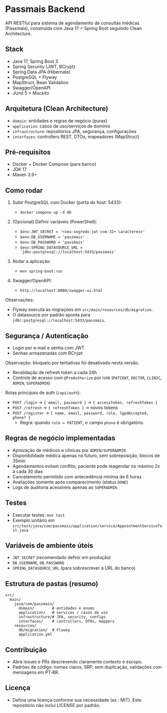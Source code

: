 # Passmais Backend

API RESTful para sistema de agendamento de consultas médicas (Passmais), construída com Java 17 + Spring Boot seguindo Clean Architecture.

## Stack
- Java 17, Spring Boot 3
- Spring Security (JWT, BCrypt)
- Spring Data JPA (Hibernate)
- PostgreSQL + Flyway
- MapStruct, Bean Validation
- Swagger/OpenAPI
- JUnit 5 + Mockito

## Arquitetura (Clean Architecture)
- `domain`: entidades e regras de negócio (puras)
- `application`: casos de uso/serviços de domínio
- `infrastructure`: repositórios JPA, segurança, configurações
- `interfaces`: controllers REST, DTOs, mapeadores (MapStruct)

## Pré‑requisitos
- Docker + Docker Compose (para banco)
- JDK 17
- Maven 3.9+

## Como rodar
1) Subir PostgreSQL com Docker (porta do host: 5433):
   - `docker compose up -d db`

2) (Opcional) Definir variáveis (PowerShell):
   - `$env:JWT_SECRET = '<seu-segredo-jwt-com-32+ caracteres>'`
   - `$env:DB_USERNAME = 'passmais'`
   - `$env:DB_PASSWORD = 'passmais'`
   - `$env:SPRING_DATASOURCE_URL = 'jdbc:postgresql://localhost:5433/passmais'`

3) Rodar a aplicação:
   - `mvn spring-boot:run`

4) Swagger/OpenAPI:
   - `http://localhost:8080/swagger-ui.html`

Observações:
- Flyway executa as migrações em `src/main/resources/db/migration`.
- O datasource por padrão aponta para `jdbc:postgresql://localhost:5433/passmais`.

## Segurança / Autenticação
- Login por e‑mail e senha com JWT
- Senhas armazenadas com BCrypt
  
Observação: bloqueio por tentativas foi desativado nesta versão.
- Revalidação de refresh token a cada 24h
- Controle de acesso com `@PreAuthorize` por role (`PATIENT`, `DOCTOR`, `CLINIC`, `ADMIN`, `SUPERADMIN`)

Rotas principais de auth (`/api/auth`):
- `POST /login` → `{ email, password }` → `{ accessToken, refreshToken }`
- `POST /refresh` → `{ refreshToken }` → novos tokens
- `POST /register` → `{ name, email, password, role, lgpdAccepted, phone? }`
  - Regra: quando `role = PATIENT`, o campo `phone` é obrigatório.

## Regras de negócio implementadas
- Aprovação de médicos e clínicas por `ADMIN/SUPERADMIN`
- Disponibilidade médica apenas no futuro, sem sobreposição, blocos de 35min
- Agendamentos evitam conflito; paciente pode reagendar no máximo 2x a cada 30 dias
- Cancelamento permitido com antecedência mínima de 6 horas
- Avaliações somente após comparecimento (status `DONE`)
- Logs de auditoria acessíveis apenas ao `SUPERADMIN`

## Testes
- Executar testes: `mvn test`
- Exemplo unitário em `src/test/java/com/passmais/application/service/AppointmentServiceTest.java`

## Variáveis de ambiente úteis
- `JWT_SECRET` (recomendado definir em produção)
- `DB_USERNAME`, `DB_PASSWORD`
- `SPRING_DATASOURCE_URL` (para sobrescrever a URL do banco)

## Estrutura de pastas (resumo)
```
src/
  main/
    java/com/passmais/
      domain/        # entidades e enums
      application/   # services / casos de uso
      infrastructure/# JPA, security, configs
      interfaces/    # controllers, DTOs, mappers
    resources/
      db/migration/  # Flyway
      application.yml
```

## Contribuição
- Abra issues e PRs descrevendo claramente contexto e escopo.
- Padrões de código: nomes claros, SRP, sem duplicação, validações com mensagens em PT‑BR.

## Licença
- Defina uma licença conforme sua necessidade (ex.: MIT). Este repositório não inclui LICENSE por padrão.
